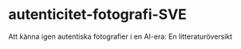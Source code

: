 # autenticitet-fotografi-SVE
Att känna igen autentiska fotografier i en AI-era: En litteraturöversikt
